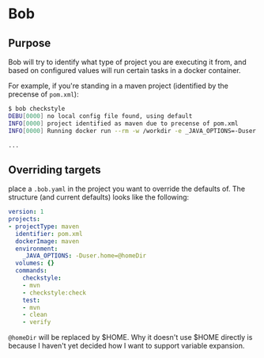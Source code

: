 # Bob

## Purpose
Bob will try to identify what type of project you are executing it from, and based on configured values will run certain tasks in a docker container.

For example, if you're standing in a maven project (identified by the precense of `pom.xml`):
```bash
$ bob checkstyle
DEBU[0000] no local config file found, using default
INFO[0000] project identified as maven due to precense of pom.xml
INFO[0000] Running docker run --rm -w /workdir -e _JAVA_OPTIONS=-Duser.home=/home/alde -e HOME=/home/alde -v /home/alde:/home/alde -v /home/alde/git/mavenproject:/workdir maven mvn checkstyle:check

...

```

## Overriding targets
place a `.bob.yaml` in the project you want to override the defaults of. The structure (and current defaults) looks like the following:

```yaml
version: 1
projects:
- projectType: maven
  identifier: pom.xml
  dockerImage: maven
  environment:
    _JAVA_OPTIONS: -Duser.home=@homeDir
  volumes: {}
  commands:
    checkstyle:
    - mvn
    - checkstyle:check
    test:
    - mvn
    - clean
    - verify
```

`@homeDir` will be replaced by $HOME. Why it doesn't use $HOME directly is because I haven't yet decided how I want to support variable expansion.

